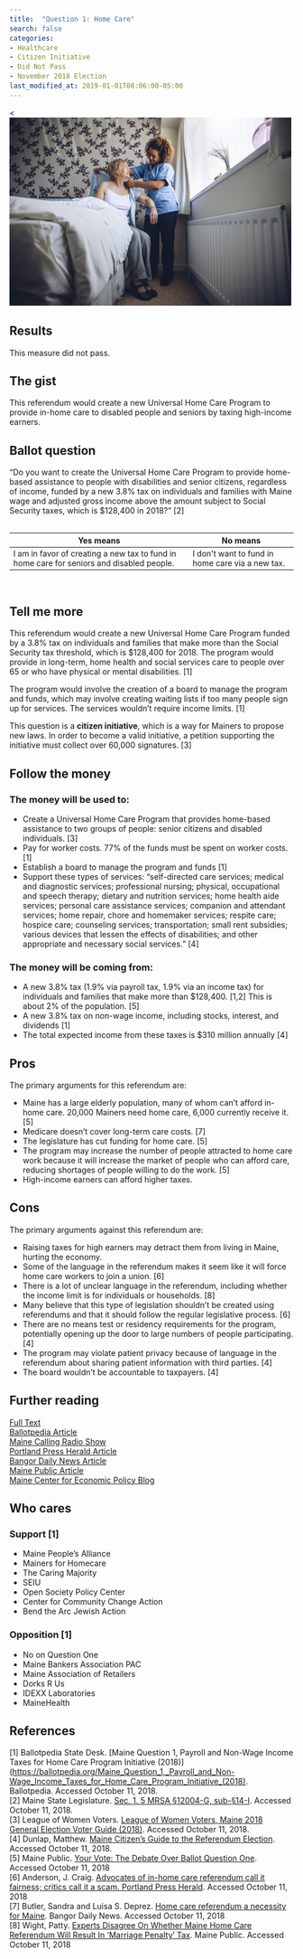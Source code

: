 ```yaml
---
title:  "Question 1: Home Care"
search: false
categories:
- Healthcare
- Citizen Initiative
- Did Not Pass
- November 2018 Election
last_modified_at: 2019-01-01T08:06:00-05:00
---
```


<![Image of a nurse helping a homebound senior.](/assets/img/2018_11/Question1_HomeCare.jpg)
## Results
This measure did not pass.
## The gist
This referendum would create a new Universal Home Care Program to provide in-home care to disabled people and seniors by taxing high-income earners.
## Ballot question
“Do you want to create the Universal Home Care Program to provide home-based assistance to people with disabilities and senior citizens, regardless of income, funded by a new 3.8% tax on individuals and families with Maine wage and adjusted gross income above the amount subject to Social Security taxes, which is $128,400 in 2018?” [2]
<br>
<br>

| Yes means | No means |
| --------- | -------- |
| I am in favor of creating a new tax to fund in home care for seniors and disabled people. | I don't want to fund in home care via a new tax. |
<br>

## Tell me more
This referendum would create a new Universal Home Care Program funded by a 3.8% tax on individuals and families that make more than the Social Security tax threshold, which is $128,400 for 2018.  The program would provide in long-term, home health and social services care to people over 65 or who have physical or mental disabilities. [1]

The program would involve the creation of a board to manage the program and funds, which may involve creating waiting lists if too many people sign up for services. The services wouldn’t require income limits. [1]

This question is a **citizen initiative**, which is a way for Mainers to propose new laws. In order to become a valid initiative, a petition supporting the initiative must collect over 60,000 signatures. [3]
## Follow the money
### The money will be used to:
* Create a Universal Home Care Program that provides home-based assistance to two groups of people: senior citizens and disabled individuals. [3]
* Pay for worker costs.  77% of the funds must be spent on worker costs. [1]
* Establish a board to manage the program and funds [1]
* Support these types of services: “self-directed care services; medical and diagnostic services; professional nursing; physical, occupational and speech therapy; dietary and nutrition services; home health aide services; personal care assistance services; companion and attendant services; home repair, chore and homemaker services; respite care; hospice care; counseling services; transportation; small rent subsidies; various devices that lessen the effects of disabilities; and other appropriate and necessary social services.” [4]

### The money will be coming from:
* A new 3.8% tax (1.9% via payroll tax, 1.9% via an income tax) for individuals and families that make more than $128,400. [1,2] This is about 2% of the population. [5]
* A new 3.8% tax on non-wage income, including stocks, interest, and dividends [1]
* The total expected income from these taxes is $310 million annually [4]

## Pros
The primary arguments for this referendum are:

* Maine has a large elderly population, many of whom can’t afford in-home care.  20,000 Mainers need home care, 6,000 currently receive it. [5]
* Medicare doesn’t cover long-term care costs. [7]
* The legislature has cut funding for home care. [5]
* The program may increase the number of people attracted to home care work because it will increase the market of people who can afford care, reducing shortages of people willing to do the work. [5]
* High-income earners can afford higher taxes.

## Cons
The primary arguments against this referendum are:
* Raising taxes for high earners may detract them from living in Maine, hurting the economy.
* Some of the language in the referendum makes it seem like it will force home care workers to join a union. [6]
* There is a lot of unclear language in the referendum, including whether the income limit is for individuals or households. [8]
* Many believe that this type of legislation shouldn’t be created using referendums and that it should follow the regular legislative process. [6]
* There are no means test or residency requirements for the program, potentially opening up the door to large numbers of people participating. [4]
* The program may violate patient privacy because of language in the referendum about sharing patient information with third parties. [4]
* The board wouldn’t be accountable to taxpayers. [4]

## Further reading
[Full Text](http://maine.gov/sos/cec/elec/citizens/uhcleg.pdf)
<br>[Ballotpedia Article](https://ballotpedia.org/Maine_Question_1,_Payroll_and_Non-Wage_Income_Taxes_for_Home_Care_Program_Initiative_(2018))
<br>[Maine Calling Radio Show](http://www.mainepublic.org/post/your-vote-debate-over-ballot-question-one)
<br>[Portland Press Herald Article](https://www.pressherald.com/2018/07/30/advocates-of-in-home-care-referendum-call-it-fairness-critics-call-it-a-scam/?utm_medium=webpush&utm_source=browser&utm_campaign=pushnotifications)
<br>[Bangor Daily News Article](https://bangordailynews.com/2018/10/09/opinion/contributors/home-care-referendum-a-necessity-for-maine/)
<br>[Maine Public Article](http://www.mainepublic.org/post/experts-disagree-whether-maine-home-care-referendum-will-result-marriage-penalty-tax#stream/0)
<br>[Maine Center for Economic Policy Blog](http://blog.mecep.org/2018/09/new-analysis-home-care-tax-would-affect-top-3-percent-of-wealthiest-mainers/)

## Who cares
### Support [1]
* Maine People’s Alliance
* Mainers for Homecare
* The Caring Majority
* SEIU
* Open Society Policy Center
* Center for Community Change Action
* Bend the Arc Jewish Action

### Opposition [1]
* No on Question One
* Maine Bankers Association PAC
* Maine Association of Retailers
* Dorks R Us
* IDEXX Laboratories
* MaineHealth

## References
[1] Ballotpedia State Desk. [Maine Question 1, Payroll and Non-Wage Income Taxes for Home Care Program Initiative (2018)](https://ballotpedia.org/Maine_Question_1,_Payroll_and_Non-Wage_Income_Taxes_for_Home_Care_Program_Initiative_(2018). Ballotpedia.  Accessed October 11, 2018.
<br>[2] Maine State Legislature. [Sec. 1. 5 MRSA §12004-G, sub-§14-I](http://maine.gov/sos/cec/elec/citizens/uhcleg.pdf). Accessed October 11, 2018.
<br>[3] League of Women Voters. [League of Women Voters, Maine 2018 General Election Voter Guide (2018)](http://www.lwvme.org/files/VG_2018_Statewide.pdf). Accessed October 11, 2018.
<br>[4] Dunlap, Matthew. [Maine Citizen’s Guide to the Referendum Election](https://www.maine.gov/sos/cec/elec/upcoming/pdf/citizensguide.pdf). Accessed October 11, 2018.
<br>[5] Maine Public. [Your Vote: The Debate Over Ballot Question One](http://www.mainepublic.org/post/your-vote-debate-over-ballot-question-one). Accessed October 11, 2018
<br>[6] Anderson, J. Craig. [Advocates of in-home care referendum call it fairness; critics call it a scam. Portland Press Herald](https://www.pressherald.com/2018/07/30/advocates-of-in-home-care-referendum-call-it-fairness-critics-call-it-a-scam/?utm_medium=webpush&utm_source=browser&utm_campaign=pushnotifications). Accessed October 11, 2018
<br>[7] Butler, Sandra and Luisa S. Deprez. [Home care referendum a necessity for Maine](https://bangordailynews.com/2018/10/09/opinion/contributors/home-care-referendum-a-necessity-for-maine/). Bangor Daily News. Accessed October 11, 2018
<br>[8] Wight, Patty. [Experts Disagree On Whether Maine Home Care Referendum Will Result In ‘Marriage Penalty’ Tax](http://www.mainepublic.org/post/experts-disagree-whether-maine-home-care-referendum-will-result-marriage-penalty-tax#stream/0). Maine Public. Accessed October 11, 2018
